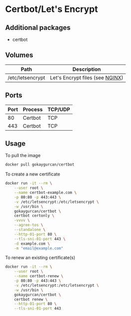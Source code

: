# Certbot/Let's Encrypt

## Additional packages

- certbot

## Volumes

| Path             | Description                                                                        |
| ---------------- | ---------------------------------------------------------------------------------- |
| /etc/letsencrypt | Let's Encrypt files (see [NGINX](https://github.com/gokaygurcan/dockerfile-nginx)) |

## Ports

| Port | Process | TCP/UDP |
| ---- | ------- | ------- |
| 80   | Certbot | TCP     |
| 443  | Certbot | TCP     |

## Usage

To pull the image

```bash
docker pull gokaygurcan/certbot
```

To create a new certificate

```bash
docker run -it --rm \
    --user root \
    --name certbot-example.com \
    -p 80:80 -p 443:443 \
    -v /etc/letsencrypt:/etc/letsencrypt \
    -w /usr/bin \
    gokaygurcan/certbot \
    certbot certonly \
    -vvvv \
    --agree-tos \
    --standalone \
    --http-01-port 80 \
    --tls-sni-01-port 443 \
    -d example.com \
    -m "email@example.com"
```

To renew an existing certificate(s)

```bash
docker run -it --rm \
    --user root \
    --name certbot-renew \
    -p 80:80 -p 443:443 \
    -v /etc/letsencrypt:/etc/letsencrypt \
    -w /usr/bin \
    gokaygurcan/certbot \
    certbot renew \
    --http-01-port 80 \
    --tls-sni-01-port 443
```
